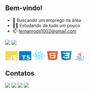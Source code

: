 ## Bem-vindo!

- 🔭 Buscando um emprego na área
- 👨‍💻 Estudando de tudo um pouco
- 📫 fernanrods1002@gmail.com

<div>
  <img height="180em" src="https://github-readme-stats.vercel.app/api?username=fernandorodrigues1002&show_icons=true&theme=tokyonight">
  <img height="180em" src="https://github-readme-stats.vercel.app/api/top-langs/?username=anuraghazra&layout=compact&theme=tokyonight">

</div>

<div style="display: inline_block"><br>
  <img align="center" alt="Js" height="30" width="40" src="https://raw.githubusercontent.com/devicons/devicon/master/icons/javascript/javascript-plain.svg">
  <img align="center" alt="Ts" height="30" width="40" src="https://raw.githubusercontent.com/devicons/devicon/master/icons/typescript/typescript-plain.svg">
  <img align="center" alt="React" height="30" width="40" src="https://raw.githubusercontent.com/devicons/devicon/master/icons/react/react-original.svg">
  <img align="center" alt="HTML" height="30" width="40" src="https://raw.githubusercontent.com/devicons/devicon/master/icons/html5/html5-original.svg">
  <img align="center" alt="CSS" height="30" width="40" src="https://raw.githubusercontent.com/devicons/devicon/master/icons/css3/css3-original.svg">
  <img align="center" alt="Java" height="30" width="40" src="https://raw.githubusercontent.com/devicons/devicon/master/icons/java/java-original.svg">
 
</div>

<div> 
  <h2>Contatos</h2>
  <a href = "https://mail.google.com/mail/?view=cm&fs=1&to=fernanrods1002@gmail.com"><img src="https://img.shields.io/badge/-Gmail-%23D14836?style=for-the-badge&logo=gmail&logoColor=white" target="_blank"></a>
  <a href="https://www.linkedin.com/in/fernando-rodrigues-del-franco-65b94b20b/" target="_blank"><img src="https://img.shields.io/badge/-LinkedIn-%230077B5?style=for-the-badge&logo=linkedin&logoColor=white" target="_blank"></a> 
  <a href="https://api.whatsapp.com/send/?phone=5511997604247&text&type=phone_number&app_absent=0" target="_blank"><img src="https://img.shields.io/badge/-Whatsapp-%2325D366?style=for-the-badge&logo=whatsapp&logoColor=white" target="_blank"></a> 
  <a href="https://portfolio-fernando-rodrigues.vercel.app" target="_blank"><img src="https://img.shields.io/badge/-Portfólio-000?style=for-the-badge&logo=vercel&logoColor=white" target="_blank"></a> 
  
</div>
